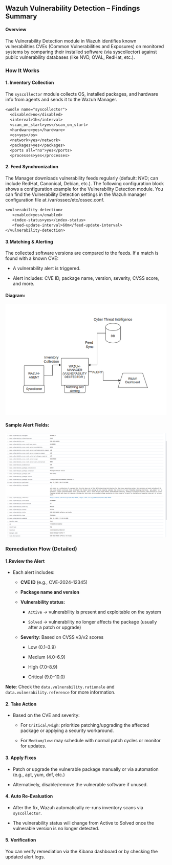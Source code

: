 ## Wazuh Vulnerability Detection – Findings Summary
#### Overview
The Vulnerability Detection module in Wazuh identifies known vulnerabilities CVEs (Common Vulnerabilities and Exposures) on monitored systems by comparing their installed software (via syscollector) against public vulnerability databases (like NVD, OVAL, RedHat, etc.).

### How It Works
#### 1. Inventory Collection
The `syscollector` module collects OS, installed packages, and hardware info from agents and sends it to the Wazuh Manager.

  ```
  <wodle name="syscollector">
    <disabled>no</disabled>
    <interval>1h</interval>
    <scan_on_start>yes</scan_on_start>
    <hardware>yes</hardware>
    <os>yes</os>
    <network>yes</network>
    <packages>yes</packages>
    <ports all="no">yes</ports>
    <processes>yes</processes>
  ```

#### 2. Feed Synchronization
The Manager downloads vulnerability feeds regularly (default: NVD; can include RedHat, Canonical, Debian, etc.).
The following configuration block shows a configuration example for the Vulnerability Detection module. You can find the Vulnerability Detection settings in the Wazuh manager configuration file at /var/ossec/etc/ossec.conf.

```
<vulnerability-detection>
   <enabled>yes</enabled>
   <index-status>yes</index-status>
   <feed-update-interval>60m</feed-update-interval>
</vulnerability-detection>

```

#### 3.Matching & Alerting
The collected software versions are compared to the feeds. If a match is found with a known CVE:

  - A vulnerability alert is triggered.

  - Alert includes: CVE ID, package name, version, severity, CVSS score, and more.

#### Diagram:

  <img src="/Operations/IMAGES/VD.png">

 
#### Sample Alert Fields:

 <img src="/Operations/IMAGES/sample-alert.png">


### Remediation Flow (Detailed)
#### 1.Review the Alert

   - Each alert includes:

      - **CVE ID** (e.g., CVE-2024-12345)

      - **Package name and version**

      - **Vulnerability status:**

          - `Active` → vulnerability is present and exploitable on the system

          - `Solved` → vulnerability no longer affects the package (usually after a patch or upgrade)

      - **Severity**: Based on CVSS v3/v2 scores

        - Low (0.1–3.9)

        - Medium (4.0–6.9)

        - High (7.0–8.9)

        - Critical (9.0–10.0)

**Note**: Check the `data.vulnerability.rationale` and `data.vulnerability.reference` for more information.          

#### 2. Take Action

- Based on the CVE and severity:

  - For `Critical/High`: prioritize patching/upgrading the affected package or applying a security workaround.

  - For `Medium/Low`: may schedule with normal patch cycles or monitor for updates.

#### 3. Apply Fixes

  - Patch or upgrade the vulnerable package manually or via automation (e.g., apt, yum, dnf, etc.)

  - Alternatively, disable/remove the vulnerable software if unused.

#### 4. Auto Re-Evaluation

  - After the fix, Wazuh automatically re-runs inventory scans via `syscollector`.

  - The vulnerability status will change from Active to Solved once the vulnerable version is no longer detected.

#### 5. Verification

You can verify remediation via the Kibana dashboard or by checking the updated alert logs.